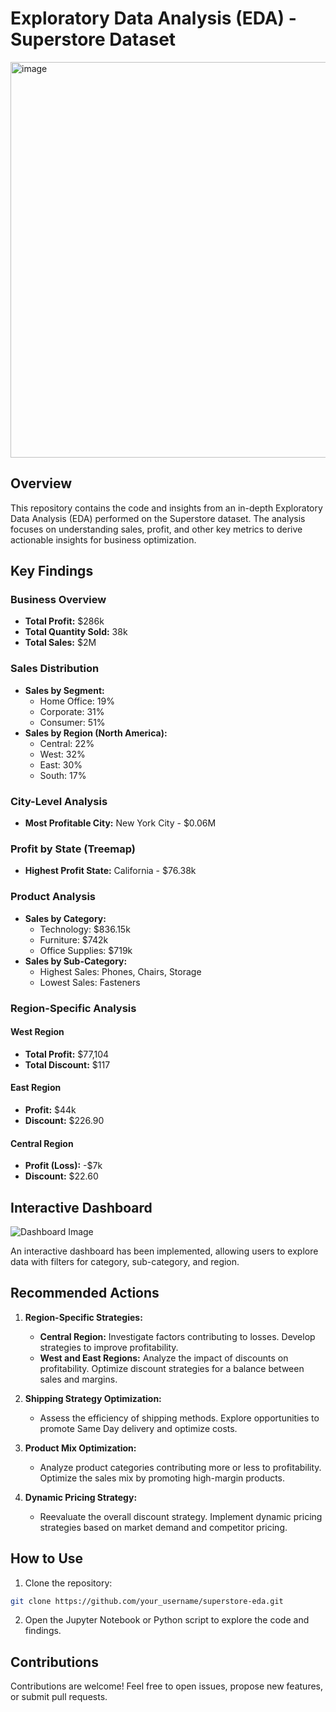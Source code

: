 # Exploratory Data Analysis (EDA) - Superstore Dataset

<img width="633" alt="image" src="https://github.com/Ayushmi-Adh/The-Sparks-Foundation-Projects/assets/132826306/43d35e69-bae8-47e3-8f59-44c6a6a51657">

## Overview

This repository contains the code and insights from an in-depth Exploratory Data Analysis (EDA) performed on the Superstore dataset. The analysis focuses on understanding sales, profit, and other key metrics to derive actionable insights for business optimization.

## Key Findings

### Business Overview
- **Total Profit:** $286k
- **Total Quantity Sold:** 38k
- **Total Sales:** $2M

### Sales Distribution
- **Sales by Segment:**
  - Home Office: 19%
  - Corporate: 31%
  - Consumer: 51%
- **Sales by Region (North America):**
  - Central: 22%
  - West: 32%
  - East: 30%
  - South: 17%

### City-Level Analysis
- **Most Profitable City:** New York City - $0.06M

### Profit by State (Treemap)
- **Highest Profit State:** California - $76.38k

### Product Analysis
- **Sales by Category:**
  - Technology: $836.15k
  - Furniture: $742k
  - Office Supplies: $719k
- **Sales by Sub-Category:**
  - Highest Sales: Phones, Chairs, Storage
  - Lowest Sales: Fasteners

### Region-Specific Analysis
#### West Region
- **Total Profit:** $77,104
- **Total Discount:** $117

#### East Region
- **Profit:** $44k
- **Discount:** $226.90

#### Central Region
- **Profit (Loss):** -$7k
- **Discount:** $22.60

## Interactive Dashboard

![Dashboard Image](link_to_dashboard_image)

An interactive dashboard has been implemented, allowing users to explore data with filters for category, sub-category, and region.

## Recommended Actions

1. **Region-Specific Strategies:**
   - **Central Region:** Investigate factors contributing to losses. Develop strategies to improve profitability.
   - **West and East Regions:** Analyze the impact of discounts on profitability. Optimize discount strategies for a balance between sales and margins.

2. **Shipping Strategy Optimization:**
   - Assess the efficiency of shipping methods. Explore opportunities to promote Same Day delivery and optimize costs.

3. **Product Mix Optimization:**
   - Analyze product categories contributing more or less to profitability. Optimize the sales mix by promoting high-margin products.

4. **Dynamic Pricing Strategy:**
   - Reevaluate the overall discount strategy. Implement dynamic pricing strategies based on market demand and competitor pricing.

## How to Use

1. Clone the repository:

```bash
git clone https://github.com/your_username/superstore-eda.git
```

2. Open the Jupyter Notebook or Python script to explore the code and findings.

## Contributions

Contributions are welcome! Feel free to open issues, propose new features, or submit pull requests.




